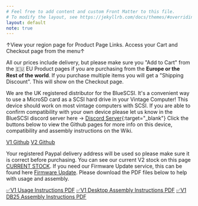 ```yaml
---
# Feel free to add content and custom Front Matter to this file.
# To modify the layout, see https://jekyllrb.com/docs/themes/#overriding-theme-defaults
layout: default
note: true
---
```


&#8593;View your region page for Product Page Links. Access your Cart and Checkout page from the menu&#8593;

All our prices include delivery, but please make sure you "Add to Cart" from the 🇪🇺 EU Product pages if you are purchasing from the <b>Europe or the Rest of the world</b>. If you purchase multiple items you will get a "Shipping Discount". This will show on the Checkout page.

We are the UK registered distributor for the BlueSCSI. It's a convenient way to use a MicroSD card as a SCSI hard drive in your Vintage Computer! This device should work on most vintage computers with SCSI. If you are able to confirm compatibility with your own device please let us know in the BlueSCSI discord server here → [Discord Server](https://discord.gg/kx2Kybx2mk){:target="_blank"} Click the buttons below to view the Github pages for more info on this device, compatibility and assembly instructions on the Wiki.

<p class="lead text-center">
    <a href="https://github.com/erichelgeson/BlueSCSI" target="_blank" class="btn btn-lg btn-primary">V1 Github</a>&nbsp;<a href="https://github.com/BlueSCSI" target="_blank" class="btn btn-lg btn-primary">V2 Github</a>
</p>
            
Your registered Paypal delivery address will be used so please make sure it is correct before purchasing. You can see our current V2 stock on this page [CURRENT STOCK](/stock). If you need our Firmware Update service, this can be found here [Firmware Update](/firmware). Please download the PDF files below to help with usage and assembly.

<a href="/assets/pdfs/BlueSCSI_Instructions.pdf" target="_blank">&#9989;V1 Usage Instructions PDF</a>
<a href="/assets/pdfs/BlueSCSI_assembly.pdf" target="_blank">&#9989;V1 Desktop Assembly Instructions PDF</a>
<a href="/assets/pdfs/BlueSCSI_Assembly_DB25.pdf" target="_blank">&#9989;V1 DB25 Assembly Instructions PDF</a>